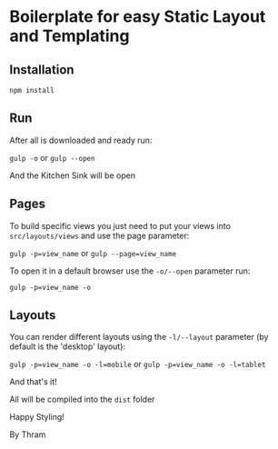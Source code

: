 # Boilerplate for easy Static Layout and Templating

## Installation

```npm install```

## Run
After all is downloaded and ready run:

```gulp -o``` or ```gulp --open```

And the Kitchen Sink will be open

## Pages

To build specific views you just need to put your views into ```src/layouts/views``` and use the page parameter:

```gulp -p=view_name``` or  ```gulp --page=view_name```

To open it in a default browser use the ```-o/--open``` parameter run:
 
 ```gulp -p=view_name -o```
 
## Layouts

You can render different layouts using the ```-l/--layout``` parameter (by default is the 'desktop' layout):
 
 ```gulp -p=view_name -o -l=mobile``` or ```gulp -p=view_name -o -l=tablet```

And that's it!

All will be compiled into the ```dist``` folder

Happy Styling!

By Thram
